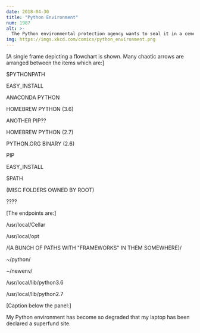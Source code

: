 ```yaml
---
date: 2018-04-30
title: "Python Environment"
num: 1987
alt: >-
  The Python environmental protection agency wants to seal it in a cement chamber, with pictorial messages to future civilizations warning them about the danger of using sudo to install random Python packages.
img: https://imgs.xkcd.com/comics/python_environment.png
---
```

[A single frame depicting a flowchart is shown. Many chaotic arrows are arranged between the items which are:]

$PYTHONPATH

EASY_INSTALL

ANACONDA PYTHON

HOMEBREW PYTHON (3.6)

ANOTHER PIP??

HOMEBREW PYTHON (2.7)

PYTHON.ORG BINARY (2.6)

PIP

EASY_INSTALL

$PATH

(MISC FOLDERS OWNED BY ROOT)

????

[The endpoints are:]

/usr/local/Cellar

/usr/local/opt

/(A BUNCH OF PATHS WITH "FRAMEWORKS" IN THEM SOMEWHERE)/

~/python/

~/newenv/

/usr/local/lib/python3.6

/usr/local/lib/python2.7

[Caption below the panel:]

My Python environment has become so degraded that my laptop has been declared a superfund site.